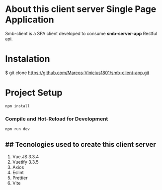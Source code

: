 # About this client server Single Page Application

Smb-client is a SPA client developed to consume **smb-server-app** Restful api. 


# Instalation

$ git clone https://github.com/Marcos-Vinicius1801/smb-client-app.git

# Project Setup

```sh
npm install
```

### Compile and Hot-Reload for Development

```sh
npm run dev
```

## ## Tecnologies used to create this client server

 1. Vue.JS 3.3.4
 2. Vuetify 3.3.5
 3. Axios
 4. Eslint
 5. Prettier
 6. Vite
